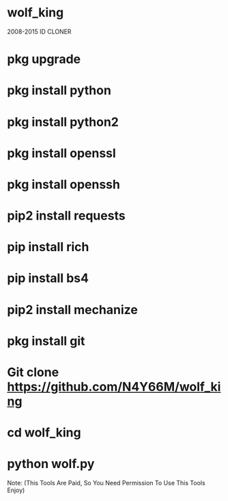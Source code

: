 # wolf_king
2008-2015 ID CLONER





# pkg upgrade

# pkg install python

# pkg install python2

# pkg install openssl

# pkg install openssh

# pip2 install requests

# pip install rich

# pip install bs4

# pip2 install mechanize

# pkg install git

# Git clone https://github.com/N4Y66M/wolf_king

# cd wolf_king

# python wolf.py





Note: (This Tools Are Paid, So You Need Permission To Use This Tools Enjoy)
